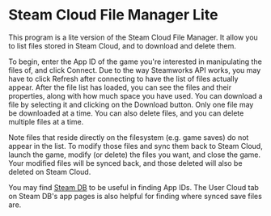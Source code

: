 Steam Cloud File Manager Lite
=============================
This program is a lite version of the Steam Cloud File Manager. It allow you to list files stored in Steam Cloud, and to download and delete them.

To begin, enter the App ID of the game you're interested in manipulating the files of, and click Connect. Due to the way Steamworks API works, you may have to click Refresh after connecting to have the list of files actually appear. After the file list has loaded, you can see the files and their properties, along with how much space you have used. You can download a file by selecting it and clicking on the Download button. Only one file may be downloaded at a time. You can also delete files, and you can delete multiple files at a time.

Note files that reside directly on the filesystem (e.g. game saves) do not appear in the list. To modify those files and sync them back to Steam Cloud, launch the game, modify (or delete) the files you want, and close the game. Your modified files will be synced back, and those deleted will also be deleted on Steam Cloud.

You may find [Steam DB](https://steamdb.info/) to be useful in finding App IDs. The User Cloud tab on Steam DB's app pages is also helpful for finding where synced save files are.

